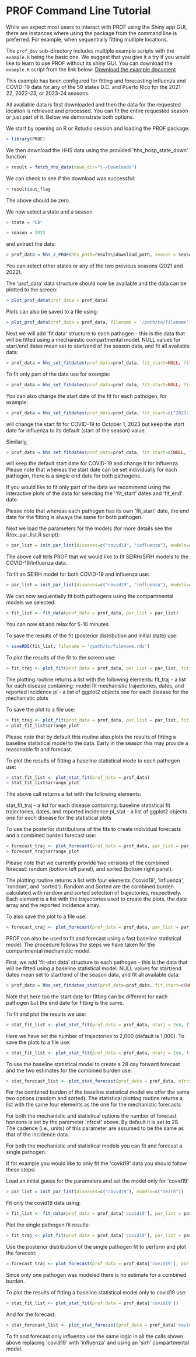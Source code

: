 # PROF Command Line Tutorial

While we expect most users to interact with PROF using the Shiny app GUI, there are instances where using the package from the command line is preferred. For example, when sequentially fitting multiple locations.

The `prof_dev` sub-directory includes multiple example scripts with the `example.R` being the basic one. We suggest that you give it a try if you would like to learn to use PROF without its shiny GUI. You can download the `example.R` script from the link below: [Download the example document](files/example.R)

This example has been configured for fitting and forecasting influenza and COVID-19 data for any of the 50 states D.C. and Puerto Rico for the 2021-22, 2022-23, or 2023-24 seasons.

All available data is first downloaded and then the data for the requested location is retrieved and processed. You can fit the entire requested season or just part of it. Below we demonstrate both options.

We start by opening an R or Rstudio session and loading the PROF package:

``` r
> library(PROF)
```

We then download the HHS data using the provided 'hhs_hosp_state_down' function

``` r
> result = fetch_hhs_data(down_dir="\~/Downloads")
```

We can check to see if the download was successful:

``` r
> result$out_flag
```

The above should be zero.

We now select a state and a season

``` r
> state = "CA"

> season = 2023
```

and extract the data:

``` r
> prof_data = hhs_2_PROF(hhs_path=result\$download_path, season = season, state=state)
```

You can select other states or any of the two previous seasons (2021 and 2022).

The 'prof_data' data structure should now be available and the data can be plotted to the screen:

``` r
> plot_prof_data(prof_data = prof_data)
```

Plots can also be saved to a file using:

``` r
> plot_prof_data(prof_data = prof_data, filename = '/path/to/filename')
```

Next we will add 'fit data' structure to each pathogen - this is the data that will be fitted using a mechanistic compartmental model. NULL values for start/end dates mean set to start/end of the season data, and fit all available data:

``` r
> prof_data = hhs_set_fitdates(prof_data=prof_data, fit_start=NULL, fit_end=NULL)
```

To fit only part of the data use for example:

``` r
> prof_data = hhs_set_fitdates(prof_data=prof_data, fit_start=NULL, fit_end="2023-10-28")
```

You can also change the start date of the fit for each pathogen, for example:

``` r
> prof_data = hhs_set_fitdates(prof_data=prof_data, fit_start=c("2023-10-01",NULL), fit_end="2023-10-28")
```

will change the start fit for COVID-19 to October 1, 2023 but keep the start date for influenza to its default (start of the season) value.

Similarly,

``` r
> prof_data = hhs_set_fitdates(prof_data=prof_data, fit_start=c(NULL, "2023-10-01"), fit_end="2023-10-28")
```

will keep the default start date for COVID-19 and change it for influenza. Please note that whereas the start date can be set individually for each pathogen, there is a single end date for both pathogens.

If you would like to fit only part of the data we recommend using the interactive plots of the data for selecting the ''fit_start' dates and 'fit_end' date.

Please note that whereas each pathogen has its own 'fit_start' date, the end date for the fitting is always the same for both pathogen.

Next we load the parameters for the models (for more details see the R/ex_par_list.R script):

``` r
> par_list = init_par_list(diseases=c("covid19", "influenza"), models=c("seirh", "sirh"))
```

The above call tells PROF that we would like to fit SEIRH/SIRH models to the COVID-19/influenza data.

To fit an SEIRH model for both COVID-19 and influenza use:

``` r
> par_list = init_par_list(diseases=c("covid19", "influenza"), models=c("seirh", "seirh"))
```

We can now sequentially fit both pathogens using the compartmental models we selected:

``` r
> fit_list <- fit_data(prof_data = prof_data, par_list = par_list)
```

You can now sit and relax for 5-10 minutes

To save the results of the fit (posterior distribution and initial state) use:

``` r
> saveRDS(fit_list, filename = '/path/to/filename.rds')
```

To plot the results of the fit to the screen use:

``` r
> fit_traj <- plot_fit(prof_data = prof_data, par_list = par_list, fit_list = fit_list)
```

The plotting routine returns a list with the following elements: fit_traj - a list for each disease containing: model fit mechanistic trajectories, dates, and reported incidence pl - a list of ggplot2 objects one for each disease for the mechanistic plots

To save the plot to a file use:

``` r
> fit_traj <- plot_fit(prof_data = prof_data, par_list = par_list, fit_list = fit_list, filename = '/path/to/filename')
> plot_fit_list$arrange_plot
```

Please note that by default this routine also plots the results of fitting a baseline statistical model to the data. Early in the season this may provide a reasonable fit and forecast.

To plot the results of fitting a baseline statistical mode to each pathogen use:

``` r
> stat_fit_list <- plot_stat_fit(prof_data = prof_data)
> stat_fit_list$arrange_plot
```

The above call returns a list with the following elements:

stat_fit_traj - a list for each disease containing: baseline statistical fit trajectories, dates, and reported incidence pl_stat - a list of ggplot2 objects one for each disease for the statistical plots

To use the posterior distributions of the fits to create individual forecasts and a combined burden forecast use:

``` r
> forecast_traj <- plot_forecast(prof_data = prof_data, par_list = par_list, fit_list = fit_list)
> forecast_traj$arrange_plot
```

Please note that we currently provide two versions of the combined forecast: random (bottom left panel), and sorted (bottom right panel).

The plotting routine returns a list with four elements ('covid19', 'influenza', 'random', and 'sorted'). Random and Sorted are the combined burden calculated with random and sorted selection of trajectories, respectively. Each element is a list with the trajectories used to create the plots, the date array and the reported incidence array.

To also save the plot to a file use:

``` r
> forecast_traj <- plot_forecast(prof_data = prof_data, par_list = par_list, fit_list = fit_list, filename = '/path/to/filename')
```

PROF can also be used to fit and forecast using a fast baseline statistical model. The procedure follows the steps we have taken for the compartmental mechanistic model.

First, we add 'fit-stat data' structure to each pathogen - this is the data that will be fitted using a baseline statistical model. NULL values for start/end dates mean set to start/end of the season data, and fit all available data:

``` r
> prof_data = hhs_set_fitdates_stat(prof_data=prof_data, fit_start=c(NULL,NULL), fit_end=NULL)
```

Note that here too the start date for fitting can be different for each pathogen but the end date for fitting is the same.

To fit and plot the results we use:

``` r
> stat_fit_list <- plot_stat_fit(prof_data = prof_data, ntarj = 2e4, filename = NULL)
```

Here we have set the number of trajectories to 2,000 (default is 1,000). To save the plots to a file use:

``` r
> stat_fit_list <- plot_stat_fit(prof_data = prof_data, ntarj = 1e4, filename = 'path/to/filename')
```

To use the baseline statistical model to create a 28 day forward forecast and the two estimates for the combined burden use:

``` r
> stat_forecast_list <- plot_stat_forecast(prof_data = prof_data, nfrcst = 28)
```

For the combined burden of the baseline statistical model we offer the same two options (random and sorted). The statistical plotting routine returns a list with the same four elements as the one for the mechanistic forecasts

For both the mechanistic and statistical options the number of forecast horizons is set by the parameter 'nfrcst' above. By default it is set to 28. The cadence (i.e., units) of this parameter are assumed to be the same as that of the incidence data.

For both the mechanistic and statistical models you can fit and forecast a single pathogen.

If for example you would like to only fit the 'covid19' data you should follow these steps:

Load an initial guess for the parameters and set the model only for 'covid19'

``` r
> par_list = init_par_list(diseases=c("covid19"), models=c("seirh"))
```

Fit only the covid19 data using:

``` r
> fit_list <- fit_data(prof_data = prof_data['covid19'], par_list = par_list)
```

Plot the single pathogen fit results:

``` r
> fit_traj <- plot_fit(prof_data = prof_data['covid19'], par_list = par_list, fit_list = fit_list)
```

Use the posterior distribution of the single pathogen fit to perform and plot the forecast:

``` r
> forecast_traj <- plot_forecast(prof_data = prof_data['covid19'], par_list = par_list, fit_list = fit_list)
```

Since only one pathogen was modeled there is no estimate for a combined burden.

To plot the results of fitting a baseline statistical model only to covid19 use:

``` r
> stat_fit_list <- plot_stat_fit(prof_data = prof_data['covid19'])
```

And for the forecast:

``` r
> stat_forecast_list <- plot_stat_forecast(prof_data = prof_data['covid19'], nfrcst = 28)
```

To fit and forecast only influenza use the same logic in all the calls shown above replacing 'covid19' with 'influenza' and using an 'sirh' compartmental model.
